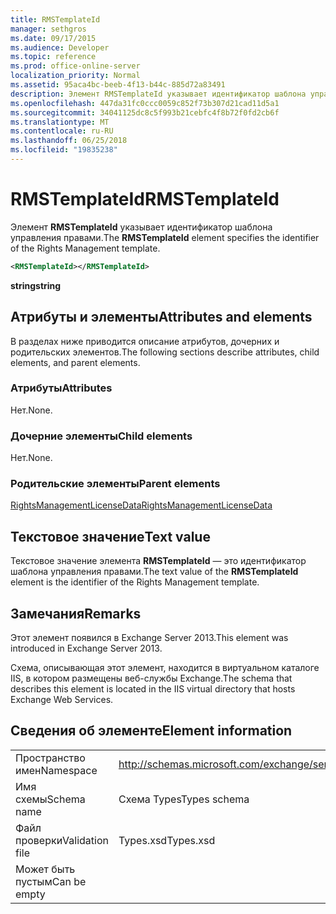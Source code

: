 ```yaml
---
title: RMSTemplateId
manager: sethgros
ms.date: 09/17/2015
ms.audience: Developer
ms.topic: reference
ms.prod: office-online-server
localization_priority: Normal
ms.assetid: 95aca4bc-beeb-4f13-b44c-885d72a83491
description: Элемент RMSTemplateId указывает идентификатор шаблона управления правами.
ms.openlocfilehash: 447da31fc0ccc0059c852f73b307d21cad11d5a1
ms.sourcegitcommit: 34041125dc8c5f993b21cebfc4f8b72f0fd2cb6f
ms.translationtype: MT
ms.contentlocale: ru-RU
ms.lasthandoff: 06/25/2018
ms.locfileid: "19835238"
---
```

# <a name="rmstemplateid"></a><span data-ttu-id="a05ee-103">RMSTemplateId</span><span class="sxs-lookup"><span data-stu-id="a05ee-103">RMSTemplateId</span></span>

<span data-ttu-id="a05ee-104">Элемент **RMSTemplateId** указывает идентификатор шаблона управления правами.</span><span class="sxs-lookup"><span data-stu-id="a05ee-104">The **RMSTemplateId** element specifies the identifier of the Rights Management template.</span></span> 
  
```XML
<RMSTemplateId></RMSTemplateId>
```

 <span data-ttu-id="a05ee-105">**string**</span><span class="sxs-lookup"><span data-stu-id="a05ee-105">**string**</span></span>
## <a name="attributes-and-elements"></a><span data-ttu-id="a05ee-106">Атрибуты и элементы</span><span class="sxs-lookup"><span data-stu-id="a05ee-106">Attributes and elements</span></span>

<span data-ttu-id="a05ee-107">В разделах ниже приводится описание атрибутов, дочерних и родительских элементов.</span><span class="sxs-lookup"><span data-stu-id="a05ee-107">The following sections describe attributes, child elements, and parent elements.</span></span>
  
### <a name="attributes"></a><span data-ttu-id="a05ee-108">Атрибуты</span><span class="sxs-lookup"><span data-stu-id="a05ee-108">Attributes</span></span>

<span data-ttu-id="a05ee-109">Нет.</span><span class="sxs-lookup"><span data-stu-id="a05ee-109">None.</span></span>
  
### <a name="child-elements"></a><span data-ttu-id="a05ee-110">Дочерние элементы</span><span class="sxs-lookup"><span data-stu-id="a05ee-110">Child elements</span></span>

<span data-ttu-id="a05ee-111">Нет.</span><span class="sxs-lookup"><span data-stu-id="a05ee-111">None.</span></span>
  
### <a name="parent-elements"></a><span data-ttu-id="a05ee-112">Родительские элементы</span><span class="sxs-lookup"><span data-stu-id="a05ee-112">Parent elements</span></span>

[<span data-ttu-id="a05ee-113">RightsManagementLicenseData</span><span class="sxs-lookup"><span data-stu-id="a05ee-113">RightsManagementLicenseData</span></span>](rightsmanagementlicensedata.md)
  
## <a name="text-value"></a><span data-ttu-id="a05ee-114">Текстовое значение</span><span class="sxs-lookup"><span data-stu-id="a05ee-114">Text value</span></span>

<span data-ttu-id="a05ee-115">Текстовое значение элемента **RMSTemplateId** — это идентификатор шаблона управления правами.</span><span class="sxs-lookup"><span data-stu-id="a05ee-115">The text value of the **RMSTemplateId** element is the identifier of the Rights Management template.</span></span> 
  
## <a name="remarks"></a><span data-ttu-id="a05ee-116">Замечания</span><span class="sxs-lookup"><span data-stu-id="a05ee-116">Remarks</span></span>

<span data-ttu-id="a05ee-117">Этот элемент появился в Exchange Server 2013.</span><span class="sxs-lookup"><span data-stu-id="a05ee-117">This element was introduced in Exchange Server 2013.</span></span>
  
<span data-ttu-id="a05ee-118">Схема, описывающая этот элемент, находится в виртуальном каталоге IIS, в котором размещены веб-службы Exchange.</span><span class="sxs-lookup"><span data-stu-id="a05ee-118">The schema that describes this element is located in the IIS virtual directory that hosts Exchange Web Services.</span></span>
  
## <a name="element-information"></a><span data-ttu-id="a05ee-119">Сведения об элементе</span><span class="sxs-lookup"><span data-stu-id="a05ee-119">Element information</span></span>

|||
|:-----|:-----|
|<span data-ttu-id="a05ee-120">Пространство имен</span><span class="sxs-lookup"><span data-stu-id="a05ee-120">Namespace</span></span>  <br/> |http://schemas.microsoft.com/exchange/services/2006/types  <br/> |
|<span data-ttu-id="a05ee-121">Имя схемы</span><span class="sxs-lookup"><span data-stu-id="a05ee-121">Schema name</span></span>  <br/> |<span data-ttu-id="a05ee-122">Схема Types</span><span class="sxs-lookup"><span data-stu-id="a05ee-122">Types schema</span></span>  <br/> |
|<span data-ttu-id="a05ee-123">Файл проверки</span><span class="sxs-lookup"><span data-stu-id="a05ee-123">Validation file</span></span>  <br/> |<span data-ttu-id="a05ee-124">Types.xsd</span><span class="sxs-lookup"><span data-stu-id="a05ee-124">Types.xsd</span></span>  <br/> |
|<span data-ttu-id="a05ee-125">Может быть пустым</span><span class="sxs-lookup"><span data-stu-id="a05ee-125">Can be empty</span></span>  <br/> ||
   

